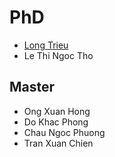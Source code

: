 <markdown>

# PhD
- [Long Trieu](https://nguyenlab.github.io/member/long-trieu.html)
- Le Thi Ngoc Tho

## Master
- Ong Xuan Hong
- Do Khac Phong
- Chau Ngoc Phuong
- Tran Xuan Chien

</markdown>
